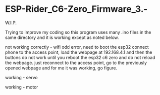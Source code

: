 # ESP-Rider_C6-Zero_Firmware_3.-

W.I.P.

Trying to improve my coding so this program uses many .ino files in the same directory and it is working except as noted below.

not working correctly - wifi  odd error, need to boot the esp32 connect phone to the access point, load the webpage at 192.168.4.1 and then the buttons do not work until you reboot the esp32 c6 zero and do not reload the webpage.  just reconnect to the access point, go to the previously opened webpage and for me it was working, go figure.

working - servo

working - motor


